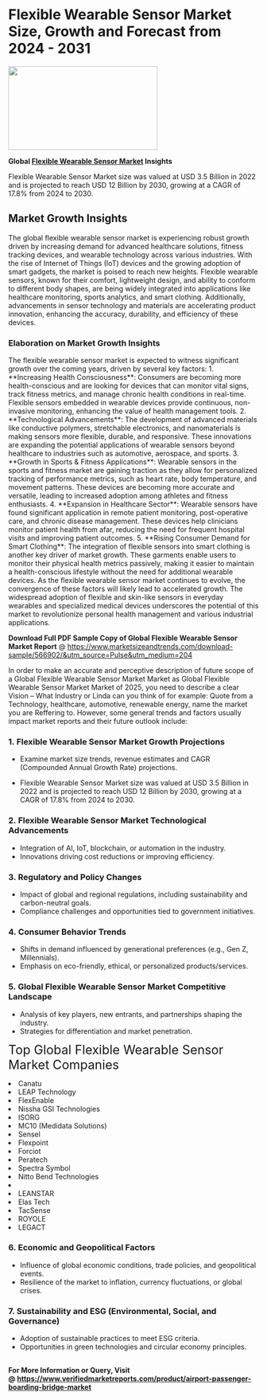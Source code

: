 <H1>Flexible Wearable Sensor Market Size, Growth and Forecast from 2024 - 2031</H1><img class="aligncenter size-medium wp-image-584254" src="https://thirdeyenews.in/wp-content/uploads/2024/09/Global-Market-Research-300x168.jpeg" alt="" width="300" height="168" /><p><strong>Global&nbsp;<a href="https://www.marketsizeandtrends.com/download-sample/566902/&amp;utm_source=Pulse&amp;utm_medium=204">Flexible Wearable Sensor Market</a> Insights</strong></p><p>Flexible Wearable Sensor Market size was valued at USD 3.5 Billion in 2022 and is projected to reach USD 12 Billion by 2030, growing at a CAGR of 17.8% from 2024 to 2030.</p><p><h2>Market Growth Insights</h2> The global flexible wearable sensor market is experiencing robust growth driven by increasing demand for advanced healthcare solutions, fitness tracking devices, and wearable technology across various industries. With the rise of Internet of Things (IoT) devices and the growing adoption of smart gadgets, the market is poised to reach new heights. Flexible wearable sensors, known for their comfort, lightweight design, and ability to conform to different body shapes, are being widely integrated into applications like healthcare monitoring, sports analytics, and smart clothing. Additionally, advancements in sensor technology and materials are accelerating product innovation, enhancing the accuracy, durability, and efficiency of these devices. <h3>Elaboration on Market Growth Insights</h3> The flexible wearable sensor market is expected to witness significant growth over the coming years, driven by several key factors: 1. **Increasing Health Consciousness**: Consumers are becoming more health-conscious and are looking for devices that can monitor vital signs, track fitness metrics, and manage chronic health conditions in real-time. Flexible sensors embedded in wearable devices provide continuous, non-invasive monitoring, enhancing the value of health management tools. 2. **Technological Advancements**: The development of advanced materials like conductive polymers, stretchable electronics, and nanomaterials is making sensors more flexible, durable, and responsive. These innovations are expanding the potential applications of wearable sensors beyond healthcare to industries such as automotive, aerospace, and sports. 3. **Growth in Sports & Fitness Applications**: Wearable sensors in the sports and fitness market are gaining traction as they allow for personalized tracking of performance metrics, such as heart rate, body temperature, and movement patterns. These devices are becoming more accurate and versatile, leading to increased adoption among athletes and fitness enthusiasts. 4. **Expansion in Healthcare Sector**: Wearable sensors have found significant application in remote patient monitoring, post-operative care, and chronic disease management. These devices help clinicians monitor patient health from afar, reducing the need for frequent hospital visits and improving patient outcomes. 5. **Rising Consumer Demand for Smart Clothing**: The integration of flexible sensors into smart clothing is another key driver of market growth. These garments enable users to monitor their physical health metrics passively, making it easier to maintain a health-conscious lifestyle without the need for additional wearable devices. As the flexible wearable sensor market continues to evolve, the convergence of these factors will likely lead to accelerated growth. The widespread adoption of flexible and skin-like sensors in everyday wearables and specialized medical devices underscores the potential of this market to revolutionize personal health management and various industrial applications. </p><p><span class=""><strong>Download Full PDF Sample Copy of Global Flexible Wearable Sensor Market Report</strong> @ <a href="https://www.marketsizeandtrends.com/download-sample/566902/&amp;utm_source=Pulse&amp;utm_medium=204" target="_blank">https://www.marketsizeandtrends.com/download-sample/566902/&amp;utm_source=Pulse&amp;utm_medium=204</a></span></p><p>In order to make an accurate and perceptive description of future scope of a Global&nbsp;Flexible Wearable Sensor Market Market as Global&nbsp;Flexible Wearable Sensor Market Market of 2025, you need to describe a clear Vision &ndash; What Industry or Linda can you think of for example: Quote from a Technology, healthcare, automotive, renewable energy, name the market you are Reffering to. However, some general trends and factors usually impact market reports and their future outlook include:</p><h3>1.&nbsp;<strong>Flexible Wearable Sensor Market Growth Projections</strong></h3><ul><li>Examine market size trends, revenue estimates and CAGR (Compounded Annual Growth Rate) projections.</li><li><p>Flexible Wearable Sensor Market size was valued at USD 3.5 Billion in 2022 and is projected to reach USD 12 Billion by 2030, growing at a CAGR of 17.8% from 2024 to 2030.</p></li></ul><h3>2.&nbsp;<strong>Flexible Wearable Sensor Market Technological Advancements</strong></h3><ul><li>Integration of AI, IoT, blockchain, or automation in the industry.</li><li>Innovations driving cost reductions or improving efficiency.</li></ul><h3>3.&nbsp;<strong>Regulatory and Policy Changes</strong></h3><ul><li>Impact of global and regional regulations, including sustainability and carbon-neutral goals.</li><li>Compliance challenges and opportunities tied to government initiatives.</li></ul><h3>4.&nbsp;<strong>Consumer Behavior Trends</strong></h3><ul><li>Shifts in demand influenced by generational preferences (e.g., Gen Z, Millennials).</li><li>Emphasis on eco-friendly, ethical, or personalized products/services.</li></ul><h3>5.&nbsp;<strong>Global Flexible Wearable Sensor Market Competitive Landscape</strong></h3><ul><li>Analysis of key players, new entrants, and partnerships shaping the industry.</li><li>Strategies for differentiation and market penetration.</li></ul><p data-pm-slice="1 1 []"><span style="color: inherit; font-family: inherit; font-size: 25px;">Top Global Flexible Wearable Sensor Market Companies</span></p><div class="" data-test-id=""><p><li>Canatu</li><li> LEAP Technology</li><li> FlexEnable</li><li> Nissha GSI Technologies</li><li> ISORG</li><li> MC10 (Medidata Solutions)</li><li> Sensel</li><li> Flexpoint</li><li> Forciot</li><li> Peratech</li><li> Spectra Symbol</li><li> Nitto Bend Technologies</li><li></li><li> LEANSTAR</li><li> Elas Tech</li><li> TacSense</li><li> ROYOLE</li><li> LEGACT</li></p></div><h3>6.&nbsp;<strong>Economic and Geopolitical Factors</strong></h3><ul><li>Influence of global economic conditions, trade policies, and geopolitical events.</li><li>Resilience of the market to inflation, currency fluctuations, or global crises.</li></ul><h3>7.&nbsp;<strong>Sustainability and ESG (Environmental, Social, and Governance)</strong></h3><ul><li>Adoption of sustainable practices to meet ESG criteria.</li><li>Opportunities in green technologies and circular economy principles.</li></ul><h2><strong style="font-size: 14px;">For More Information or Query, Visit @&nbsp;</strong><a style="background-color: #ffffff; font-size: 14px;" href="https://www.marketsizeandtrends.com/report/flexible-wearable-sensor-market/" target="_blank">https://www.verifiedmarketreports.com/product/airport-passenger-boarding-bridge-market</a></h2>
